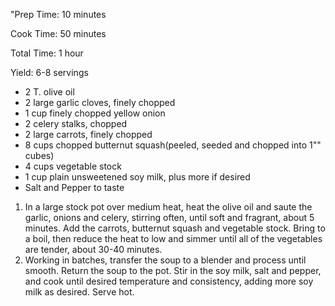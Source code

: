 "Prep Time: 10 minutes

Cook Time: 50 minutes

Total Time: 1 hour

Yield: 6-8 servings

- 2 T. olive oil
- 2 large garlic cloves, finely chopped
- 1 cup finely chopped yellow onion
- 2 celery stalks, chopped
- 2 large carrots, finely chopped
- 8 cups chopped butternut squash(peeled, seeded and chopped into 1"" cubes)
- 4 cups vegetable stock
- 1 cup plain unsweetened soy milk, plus more if desired
- Salt and Pepper to taste


1. In a large stock pot over medium heat, heat the olive oil and saute the garlic, onions and celery, stirring often, until soft and fragrant, about 5 minutes. Add the carrots, butternut squash and vegetable stock. Bring to a boil, then reduce the heat to low and simmer until all of the vegetables are tender, about 30-40 minutes.
2. Working in batches, transfer the soup to a blender and process until smooth. Return the soup to the pot. Stir in the soy milk, salt and pepper, and cook until desired temperature and consistency, adding more soy milk as desired. Serve hot.
